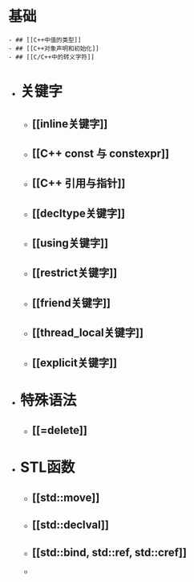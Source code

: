 # 基础
	- ## [[C++中值的类型]]
	- ## [[C++对象声明和初始化]]
	- ## [[C/C++中的转义字符]]
- # 关键字
	- ## [[inline关键字]]
	- ## [[C++ const 与 constexpr]]
	- ## [[C++ 引用与指针]]
	- ## [[decltype关键字]]
	- ## [[using关键字]]
	- ## [[restrict关键字]]
	- ## [[friend关键字]]
	- ## [[thread_local关键字]]
	- ## [[explicit关键字]]
- # 特殊语法
	- ## [[=delete]]
- # STL函数
	- ## [[std::move]]
	- ## [[std::declval]]
	- ## [[std::bind, std::ref, std::cref]]
	-